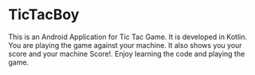 # TicTacBoy

This is an Android Application for Tic Tac Game. It is developed in Kotlin.
You are playing the game against your machine. It also shows you your score and your machine Score!. Enjoy learning the code and playing the game.

